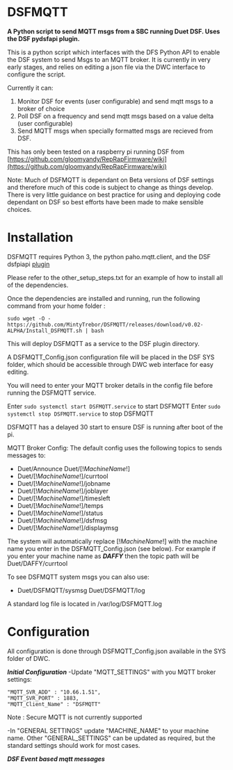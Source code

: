 # DSFMQTT
**A Python script to send MQTT msgs from a SBC running Duet DSF. Uses the DSF pydsfapi plugin.**

This is a python script which interfaces with the DFS Python API to enable the DSF system to send Msgs to an MQTT broker.
It is currently in very early stages, and relies on editing a json file via the DWC interface to configure the script.

Currently it can:

 1. Monitor DSF for events (user configurable) and send mqtt msgs to a
    broker of choice
 2. Poll DSF on a frequency and send mqtt msgs based on a value delta
    (user configurable)
 3. Send MQTT msgs when specially formatted msgs are recieved from DSF.

This has only been tested on a raspberry pi running DSF from [https://github.com/gloomyandy/RepRapFirmware/wiki](https://github.com/gloomyandy/RepRapFirmware/wiki)

Note: Much of DSFMQTT is dependant on Beta versions of DSF settings and therefore much of this code is subject to change as things develop. There is very little guidance on best practice for using and deploying code dependant on DSF so best efforts have been made to make sensible choices. 

# Installation

DSFMQTT requires Python 3, the python paho.mqtt.client, and the DSF dsfpiapi [plugin](https://github.com/Duet3D/DSF-APIs)

Please refer to the other_setup_steps.txt for an example of how to install all of the dependencies.

Once the dependencies are installed and running, run the following command from your home folder :

    sudo wget -O - https://github.com/MintyTrebor/DSFMQTT/releases/download/v0.02-ALPHA/Install_DSFMQTT.sh | bash

This will deploy DSFMQTT as a service to the DSF plugin directory.

A DSFMQTT_Config.json configuration file will be placed in the DSF SYS folder, which should be accessible through DWC web interface for easy editing.

You will need to enter your MQTT broker details in the config file before running the DSFMQTT service.

Enter `sudo systemctl start DSFMQTT.service` to start DSFMQTT
Enter `sudo systemctl stop DSFMQTT.service` to stop DSFMQTT

DSFMQTT has a delayed 30 start to ensure DSF is running after boot of the pi.

MQTT Broker Config:
The default config uses the following topics to sends messages to:

 - Duet/Announce Duet/[!*MachineName*!] 
 - Duet/[!*MachineName*!]/currtool
 - Duet/[!*MachineName*!]/jobname 
 - Duet/[!*MachineName*!]/joblayer
 - Duet/[!*MachineName*!]/timesleft 
 - Duet/[!*MachineName*!]/temps
 - Duet/[!*MachineName*!]/status
 - Duet/[!*MachineName*!]/dsfmsg
 - Duet/[!*MachineName*!]/displaymsg

The system will automatically replace [!*MachineName*!] with the machine name you enter in the DSFMQTT_Config.json (see below). For example if you enter your machine name as ***DAFFY*** then the topic path will be Duet/DAFFY/currtool


To see DSFMQTT system msgs you can also use:

 - Duet/DSFMQTT/sysmsg Duet/DSFMQTT/log

A standard log file is located in /var/log/DSFMQTT.log

# Configuration
All configuration is done through DSFMQTT_Config.json available in the SYS folder of DWC.

***Initial Configuration***
-Update "MQTT_SETTINGS" with you MQTT broker settings:

    "MQTT_SVR_ADD" : "10.66.1.51",
    "MQTT_SVR_PORT" : 1883,
    "MQTT_Client_Name" : "DSFMQTT"

Note : Secure MQTT is not currently supported

-In "GENERAL SETTINGS" update "MACHINE_NAME" to your machine name. Other "GENERAL_SETTINGS" can be updated as required, but the standard settings should work for most cases.

***DSF Event based mqtt messages***

